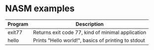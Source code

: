 # NASM examples

|Program|Description                                                         |
|-------|--------------------------------------------------------------------|
|exit77 |Returns exit code 77, kind of minimal application                   |
|hello  |Prints "Hello world!", basics of printing to stdout                 |

